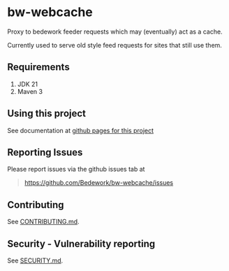 # bw-webcache
Proxy to bedework feeder requests which may (eventually) act as a cache.

Currently used to serve old style feed requests for sites that still use them.

## Requirements

1. JDK 21
2. Maven 3

## Using this project
See documentation at [github pages for this project](https://bedework.github.io/bw-webcache/)

## Reporting Issues
Please report issues via the github issues tab at
> https://github.com/Bedework/bw-webcache/issues

## Contributing
See [CONTRIBUTING.md](CONTRIBUTING.md).

## Security - Vulnerability reporting
See [SECURITY.md](SECURITY.md).
